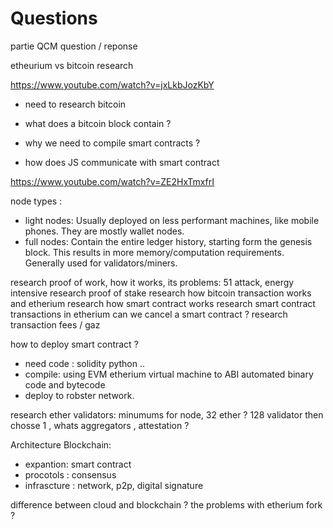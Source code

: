 # Questions

partie QCM
question / reponse

etheurium vs bitcoin research

<https://www.youtube.com/watch?v=jxLkbJozKbY>

- need to research bitcoin

- what does a bitcoin block contain ?

- why we need to compile smart contracts ?
- how does JS communicate with smart contract

<https://www.youtube.com/watch?v=ZE2HxTmxfrI>

node types :

- light nodes: Usually deployed on less performant machines, like mobile phones. They are mostly wallet nodes.
- full nodes: Contain the entire ledger history, starting form the genesis block. This results in more memory/computation requirements. Generally used for validators/miners.

research proof of work, how it works, its problems: 51 attack, energy intensive
research proof of stake
research how bitcoin transaction works and etherium
research how smart contract works
research smart contract transactions in etherium
can we cancel a smart contract ?
research transaction fees / gaz

how to deploy smart contract ?

- need code : solidity python ..
- compile: using EVM etherium virtual machine to ABI automated binary code and bytecode
- deploy to robster network.

research ether validators: minumums for node, 32 ether ? 128 validator then chosse 1 , whats aggregators , attestation ?

Architecture Blockchain:

- expantion: smart contract
- procotols : consensus
- infrascture : network, p2p, digital signature

difference between cloud and blockchain ?
the problems with etherium fork ?
